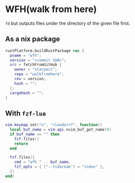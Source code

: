 # WFH(walk from here)

`fd` but outputs files under the directory of the given file first.

## As a nix package

```nix
rustPlatform.buildRustPackage rec {
  pname = "wfh";
  version = "<commit SHA>";
  src = fetchFromGitHub {
    owner = "starpact";
    repo = "walkfromhere";
    rev = version;
    hash = "";
  };
  cargoHash = "";
}
```


## With `fzf-lua`

```lua
vim.keymap.set("n", "<leader>f", function()
  local buf_name = vim.api.nvim_buf_get_name(0)
  if buf_name == "" then
    fzf.files()
    return
  end

  fzf.files({
    cmd = "wfh " .. buf_name,
    fzf_opts = { ["--tiebreak"] = "index" },
  })
end)
```
